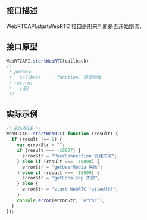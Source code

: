 ## 接口描述
WebRTCAPI.startWebRTC 接口是用来判断是否开始倒流，
## 接口原型
```javascript
WebRTCAPI.startWebRTC(callback);
/*
 * params:
 *   callback    - function, 回调函数
 * return:
 *   (无)
 */
```
## 实际示例
```javascript
/* EXAMPLE */
WebRTCAPI.startWebRTC( function (result) {
  if (result !== 0) {
    var errorStr = "";
    if (result === -10007) {
      errorStr = "PeerConnection 创建失败";
    } else if (result === -10008) {
      errorStr = "getUserMedia 失败";
    } else if (result === -10009) {
      errorStr = "getLocalSdp 失败";
    } else {
      errorStr = "start WebRTC failed!!!";
    }
    console.error(errorStr, 'error');
  }
});
```

